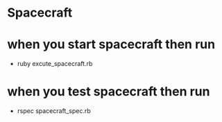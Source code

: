 # Spacecraft

# when you start spacecraft then run
- ruby excute_spacecraft.rb

# when you test spacecraft then run
- rspec spacecraft_spec.rb
